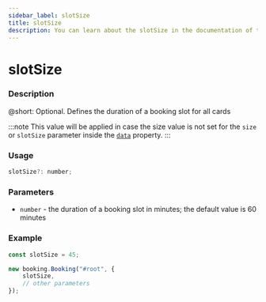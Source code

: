 ```yaml
---
sidebar_label: slotSize
title: slotSize
description: You can learn about the slotSize in the documentation of the DHTMLX JavaScript Booking library. Browse developer guides and API reference, try out code examples and live demos, and download a free 30-day evaluation version of DHTMLX Booking.
---
```


# slotSize

### Description

@short: Optional. Defines the duration of a booking slot for all cards

:::note
This value will be applied in case the size value is not set for the `size` or `slotSize` parameter inside the [`data`](/api/config/booking-data) property.
:::

### Usage

~~~jsx {}
slotSize?: number;
~~~

### Parameters

- `number` - the duration of a booking slot in minutes; the default value is 60 minutes

### Example

~~~jsx {}
const slotSize = 45;

new booking.Booking("#root", {
	slotSize,
	// other parameters
});
~~~


